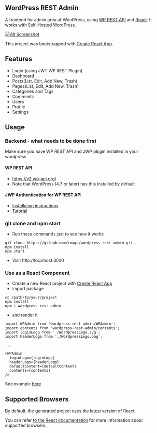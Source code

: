 ## WordPress REST Admin

A frontend for admin area of WordPress, using [WP REST API](https://v2.wp-api.org/) and [React](https://reactjs.org/).
It works with Self-Hosted WordPress.

[![Alt Screenshot](https://user-images.githubusercontent.com/20383976/41827852-a5e8504c-77e6-11e8-8667-3eb80f910fa2.png)](https://vimeo.com/276794147)

This project was bootstrapped with [Create React App](https://github.com/facebookincubator/create-react-app).

## Features

- Login (using JWT WP REST Plugin)
- Dashboard
- Posts(List, Edit, Add New, Trash)
- Pages(List, Edit, Add New, Trash)
- Categories and Tags
- Comments
- Users
- Profile
- Settings

## Usage

### Backend - what needs to be done first
Make sure you have WP REST API and JWP plugin installed in your wordpress
#### WP REST API
- https://v2.wp-api.org/
- Note that WordPress (4.7 or later) has this installed by default

#### JWP Authentication for WP REST API 
- [Installation instructions](https://wordpress.org/plugins/jwt-authentication-for-wp-rest-api/)
- [Tutorial](https://www.youtube.com/watch?v=Mp7T7x1oxDk)

### git clone and npm start
- Run these commands just to see how it works
```
git clone https://github.com/rnaga/wordpress-rest-admin.git .
npm install
npm start
```
- Visit http://localhost:3000

### Use as a React Component

- Create a new React project with [Create React App](https://github.com/facebook/create-react-app)
- Import package
```
cd /path/to/your/project
npm install
npm i wordpress-rest-admin
```
- and render it
```
import WPAdmin from 'wordpress-rest-admin/WPAdmin';
import contents from 'wordpress-rest-admin/contents';
import loginLogo from './WordpressLogo.svg';
import headerLogo from './WordpressLogo.png';

...

<WPAdmin
  loginLogo={loginLogo}
  headerLogo={headerLogo}
  defaultContent={defaultContent}
  contents={contents}
/>
```
See example [here](https://github.com/rnaga/wordpress-rest-admin/tree/master/example)

## Supported Browsers

By default, the generated project uses the latest version of React.

You can refer [to the React documentation](https://reactjs.org/docs/react-dom.html#browser-support) for more information about supported browsers.

